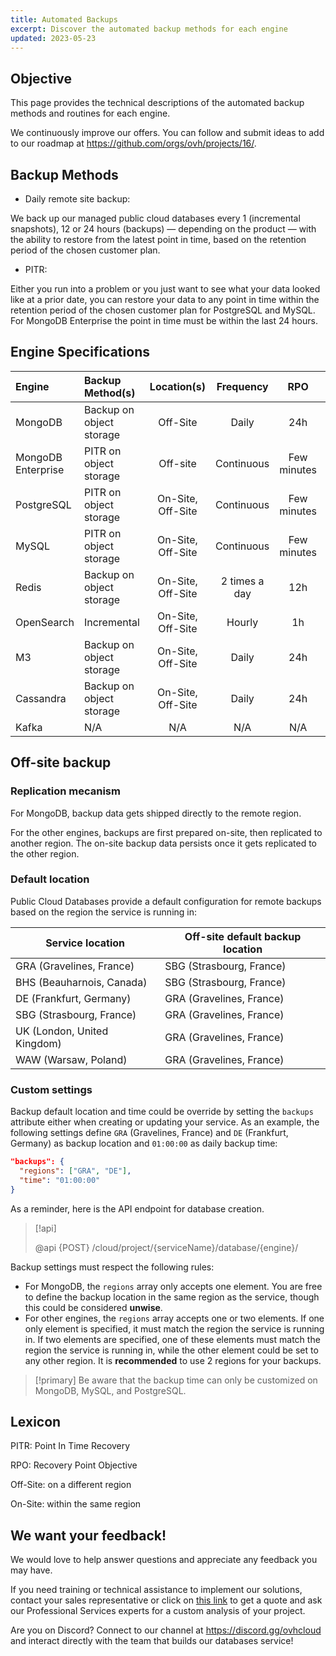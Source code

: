 ```yaml
---
title: Automated Backups
excerpt: Discover the automated backup methods for each engine
updated: 2023-05-23
---
```


## Objective

This page provides the technical descriptions of the automated backup methods and routines for each engine.

We continuously improve our offers. You can follow and submit ideas to add to our roadmap at <https://github.com/orgs/ovh/projects/16/>.

## Backup Methods

* Daily remote site backup:

We back up our managed public cloud databases every 1 (incremental snapshots), 12 or 24 hours (backups) — depending on the product — with the ability to restore from the latest point in time, based on the retention period of the chosen customer plan.

* PITR:

Either you run into a problem or you just want to see what your data looked like at a prior date, you can restore your data to any point in time within the retention period of the chosen customer plan for PostgreSQL and MySQL. For MongoDB Enterprise the point in time must be within the last 24 hours.

## Engine Specifications

Engine | Backup Method(s) | Location(s) | Frequency | RPO | Encrypted
:--- | :--- | :---: | :---: | :---: | :---:
MongoDB | Backup on object storage | Off-Site | Daily | 24h | Yes
MongoDB Enterprise | PITR on object storage | Off-site | Continuous | Few minutes | Yes
PostgreSQL | PITR on object storage | On-Site, Off-Site | Continuous | Few minutes | Yes
MySQL | PITR on object storage | On-Site, Off-Site | Continuous | Few minutes | Yes
Redis | Backup on object storage | On-Site, Off-Site | 2 times a day | 12h | Yes
OpenSearch | Incremental | On-Site, Off-Site | Hourly | 1h | Yes
M3 | Backup on object storage | On-Site, Off-Site | Daily | 24h | Yes
Cassandra | Backup on object storage | On-Site, Off-Site | Daily | 24h | Yes
Kafka | N/A | N/A | N/A | N/A | N/A

## Off-site backup

### Replication mecanism

For MongoDB, backup data gets shipped directly to the remote region.

For the other engines, backups are first prepared on-site, then replicated to another region. The on-site backup data persists once it gets replicated to the other region.

### Default location

Public Cloud Databases provide a default configuration for remote backups based on the region the service is running in:

| Service location            | Off-site default backup location |
|-----------------------------|----------------------------------|
| GRA (Gravelines, France)    | SBG (Strasbourg, France)         |
| BHS (Beauharnois, Canada)   | SBG (Strasbourg, France)         |
| DE (Frankfurt, Germany)     | GRA (Gravelines, France)         |
| SBG (Strasbourg, France)    | GRA (Gravelines, France)         |
| UK (London, United Kingdom) | GRA (Gravelines, France)         |
| WAW (Warsaw, Poland)        | GRA (Gravelines, France)         |

### Custom settings

Backup default location and time could be override by setting the `backups` attribute either when creating or updating your service. As an example, the following settings define `GRA` (Gravelines, France) and `DE` (Frankfurt, Germany) as backup location and `01:00:00` as daily backup time:

```json
"backups": {
  "regions": ["GRA", "DE"],
  "time": "01:00:00"
}
```

As a reminder, here is the API endpoint for database creation.

> [!api]
>
> @api {POST} /cloud/project/{serviceName}/database/{engine}/
>

Backup settings must respect the following rules:

- For MongoDB, the `regions` array only accepts one element. You are free to define the backup location in the same region as the service, though this could be considered **unwise**.
- For other engines, the `regions` array accepts one or two elements. If one only element is specified, it must match the region the service is running in. If two elements are specified, one of these elements must match the region the service is running in, while the other element could be set to any other region. It is **recommended** to use 2 regions for your backups.

> [!primary]
> Be aware that the backup time can only be customized on MongoDB, MySQL, and PostgreSQL.

## Lexicon

PITR: Point In Time Recovery

RPO: Recovery Point Objective

Off-Site: on a different region

On-Site: within the same region

## We want your feedback!

We would love to help answer questions and appreciate any feedback you may have.

If you need training or technical assistance to implement our solutions, contact your sales representative or click on [this link](https://www.ovhcloud.com/en-ca/professional-services/) to get a quote and ask our Professional Services experts for a custom analysis of your project.

Are you on Discord? Connect to our channel at <https://discord.gg/ovhcloud> and interact directly with the team that builds our databases service!
